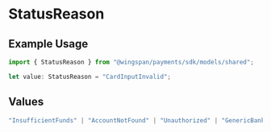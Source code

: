 # StatusReason

## Example Usage

```typescript
import { StatusReason } from "@wingspan/payments/sdk/models/shared";

let value: StatusReason = "CardInputInvalid";
```

## Values

```typescript
"InsufficientFunds" | "AccountNotFound" | "Unauthorized" | "GenericBankError" | "GenericCardError" | "CardCurrencyNotSupported" | "CardExpired" | "CardInputInvalid"
```